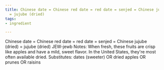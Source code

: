 ```yaml
---
title: Chinese date = Chinese red date = red date = senjed = Chinese jujube (dried)
  = jujube (dried)
tags:
- ingredient

---
```

Chinese date = Chinese red date = red date = senjed = Chinese jujube (dried) = jujube (dried) JEW-jewb Notes: When fresh, these fruits are crisp like apples and have a mild, sweet flavor. In the United States, they're most often available dried. Substitutes: dates (sweeter) OR dried apples OR prunes OR raisins
